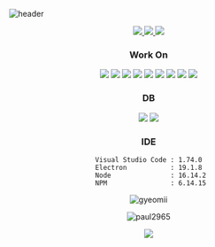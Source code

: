 
![header](https://capsule-render.vercel.app/api?type=waving&color=gradient&height=300&section=header&text=paul2965&fontSize=90)


<div align="center">
    <a href="https://www.instagram.com/apfalk12/" target="_blank">
        <img src="https://img.shields.io/badge/apfalk12_-e94057?style=for-the/badge&logo=Instagram&logoColor=FFFFFF"/>
    </a>
    <a href="https://github.com/paul2965" target="_blank">
        <img src="https://img.shields.io/badge/GitHub-181717?style=for-the/badge&logo=GitHub&logoColor=FFFFFF"/>
    </a>
    <a href="mailto:paul2965@gmail.com" target="_blank">
        <img src="https://img.shields.io/badge/Gmail-EA4335?style=for-the/badge&logo=Gmail&logoColor=FFFFFF"/>
    </a>
    </p>
</div>
<h3 align="center">Work On</h3>
<div align="center">
    <img src="https://img.shields.io/badge/Java-007396?style=for-the/badge&logo=Java&logoColor=white"/>
    <img src="https://img.shields.io/badge/CSS3-1572B6?style=for-the/badge&logo=CSS3&logoColor=white"/>
    <img src="https://img.shields.io/badge/HTML5-E34F26?style=for-the/badge&logo=HTML5&logoColor=white"/>
    <img src="https://img.shields.io/badge/JavaScript-F7DF1E?style=for-the/badge&logo=JavaScript&logoColor=white"/>
    <img src="https://img.shields.io/badge/jQuery-0769AD?style=for-the/badge&logo=jQuery&logoColor=white"/>
    <img src="https://img.shields.io/badge/Python-3776AB?style=for-the/badge&logo=Python&logoColor=white"/>
    <img src="https://img.shields.io/badge/C++-00599C?style=for-the/badge&logo=C%2B%2B&logoColor=white"/>
    <img src="https://img.shields.io/badge/C%23-00599C?style=for-the/badge&logo=Csharp&logoColor=white"/>
    <img src="https://img.shields.io/badge/C-00599C?style=for-the/badge&logo=C%2B%2B&logoColor=white"/>
</div>
<h3 align="center">DB</h3>
<div align="center">
    <img src="https://img.shields.io/badge/Oracle-F80000?style=for-the-badge&logo=Oracle&logoColor=white"/>
    <img src="https://img.shields.io/badge/MySql-F80000?style=for-the-badge&logo=Mysql&logoColor=white"/>
</div>
<h3 align="center">IDE</h3>
<div align="center">
  
    Visual Studio Code : 1.74.0
    Electron           : 19.1.8
     Node               : 16.14.2
     NPM                : 6.14.15
    
</div>
<div align="center">
    <p>
        <img align="center"
             src="https://github-readme-stats.vercel.app/api?username=paul2965&show_icons=true&locale=en&bg_color=8A2387,E94057,F27121&text_color=FFFFFF&title_color=FFFFFF"
             alt="gyeomii"/>
    </p>
    <p>
        <img align="center"
             src="https://github-readme-stats.vercel.app/api/top-langs?username=paul2965&show_icons=true&locale=en&layout=compact"
             alt="paul2965"/>
    </p>
    <p>
       <a href="https://hits.seeyoufarm.com"><img src="https://hits.seeyoufarm.com/api/count/incr/badge.svg?url=https%3A%2F%2Fgithub.com%2Fpaul2965%2Fhit-counter&count_bg=%2379C83D&title_bg=%23555555&icon=github.svg&icon_color=%23FFFFFF&title=visitors&edge_flat=true"/></a>
    </p>
<p></p>
</div>
